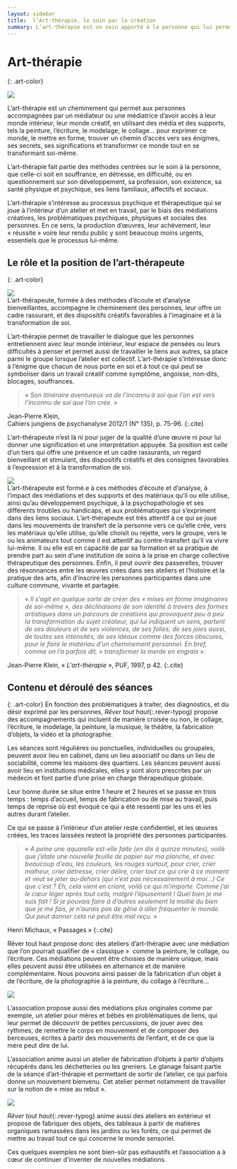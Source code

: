 ```yaml
---
layout: sidebar
title:  l’Art-thérapie, le soin par la création
summary: L’art-thérapie est un soin apporté à la personne qui lui permet d’avoir accès à son monde intérieur, de l’exprimer et de le transformer, et s’intéresse au processus psychique et thérapeutique qui se joue à l’intérieur d’un atelier.  
---
```

# Art-thérapie
{: .art-color} 
<div class="all-across">
<img src="https://res.cloudinary.com/dnxcesebo/image/upload/v1562654372/art-therapie-jardin-still-life-rect_nc0p7e.jpg"></div> 

L’art-thérapie est un cheminement qui permet aux personnes accompagnées par un médiateur ou une médiatrice d’avoir accès à leur monde intérieur, leur monde créatif, en utilisant des média et des supports, tels la peinture, l’écriture, le modelage, le collage... pour exprimer ce monde, le mettre en forme, trouver un chemin d’accès vers ses énigmes, ses secrets, ses significations et transformer ce monde tout en se transformant soi-même.

L’art-thérapie fait partie des méthodes centrées sur le soin à la personne, que celle-ci soit en souffrance, en détresse, en difficulté, ou en questionnement sur son développement, sa profession, son existence, sa santé physique et psychique, ses liens familiaux, affectifs et sociaux.

L’art-thérapie s’intéresse au processus psychique et thérapeutique qui se joue à l’intérieur d’un atelier et met en travail, par le biais des médiations créatives, les problématiques psychiques, physiques et sociales des personnes. En ce sens, la production d’œuvres, leur achèvement, leur «&nbsp;réussite&nbsp;» voire leur rendu public y sont beaucoup moins urgents, essentiels que le processus lui-même.

## Le rôle et la position de l’art-thérapeute
{: .art-color}

<a onClick="return true" href="#" class="thumbnail">
<div class="right-side-block">
<img src="http://res.cloudinary.com/dnxcesebo/image/upload/v1526489453/décapsulette_gxq8bb.jpg">
</div></a>
L’art-thérapeute, formée à des méthodes d’écoute et d’analyse bienveillantes,  accompagne le cheminement des personnes, leur offre un cadre rassurant, et des dispositifs créatifs favorables à l’imaginaire et à la transformation de soi.  

L’art-thérapie permet de travailler le dialogue que les personnes entretiennent avec leur monde intérieur, leur espace de pensées ou leurs difficultés à penser et permet aussi de travailler le liens aux autres, sa place parmi le groupe lorsque l’atelier est collectif.  L’art-thérapie s’intéresse donc à l’énigme que chacun de nous porte en soi et à tout ce qui peut se symboliser dans un travail créatif comme symptôme, angoisse, non-dits, blocages, souffrances.  

> «&nbsp;*Son itinéraire aventureux va de l’inconnu à soi que l’on est vers l’inconnu de soi que l’on crée.*&nbsp;»

Jean-Pierre Klein,  
Cahiers jungiens de psychanalyse 2012/1 (N° 135), p. 75-96.
{:.cite}


L’art-thérapeute n’est là ni pour juger de la qualité d’une œuvre ni pour lui donner une signification et une interprétation appuyée. Sa position est celle d’un tiers qui offre une présence et un cadre rassurants, un regard bienveillant et stimulant, des dispositifs créatifs et des consignes favorables à l’expression et à la transformation de soi. 

<div class="left-side-block"><img src="http://res.cloudinary.com/dnxcesebo/image/upload/v1527689103/mon_portrait_en_noir_et_flou_prfdqz.jpg"/></div> L’art-thérapeute est formé.e à ces méthodes d’écoute et d’analyse, à l’impact des médiations et des supports et des matériaux qu’il ou elle utilise, ainsi qu’au développement psychique,  à la psychopathologie et ses différents troubles ou handicaps, et aux problématiques qui s’expriment dans des liens sociaux. L’art-thérapeute est très attentif à ce qui se joue dans les mouvements de transfert de la personne vers ce qu’elle crée, vers les matériaux qu’elle utilise, qu’elle choisit ou rejette, vers le groupe, vers le ou les animateurs tout comme il est attentif au contre-transfert qu’il va vivre lui-même. Il ou elle est en capacité de par sa formation et sa pratique de prendre part au sein d’une institution de soins à la prise en charge collective thérapeutique des personnes. Enfin, il peut ouvrir des passerelles, trouver des résonnances entre les œuvres crées dans ses ateliers et l’histoire et la pratique des arts, afin d’inscrire les personnes participantes dans une culture commune, vivante et partagée.


> «&nbsp;*Il s’agit en quelque sorte de créer des «&nbsp;mises en forme imaginaires de soi-même&nbsp;», des déclinaisons de son identité à travers des formes artistiques dans un parcours de créations qui provoquent peu à peu la transformation du sujet créateur, qui lui indiquent un sens, partent de ses douleurs et de ses violences, de ses folies, de ses joies aussi, de toutes ses intensités, de ses idéaux comme des forces obscures, pour le faire le matériau d’un cheminement personnel. En bref, comme on l’a parfois dit, «&nbsp;transformer la merde en engrais*&nbsp;».

Jean-Pierre Klein, «&nbsp;*L'art-thérapie*&nbsp;», PUF, 1997, p 42.
{:.cite}

## Contenu et déroulé des séances
{: .art-color}
En fonction des problématiques à traiter, des diagnostics, et du désir exprimé par les personnes, *Rêver tout haut*{:.rever-typog} propose des accompagnements qui incluent de manière croisée ou non, le collage, l’écriture, le modelage, la peinture, la musique, le théâtre, la fabrication d’objets, la vidéo et la photographie. 

Les séances sont régulières ou ponctuelles, individuelles ou groupales, peuvent avoir lieu en cabinet, dans un lieu associatif ou dans un lieu de sociabilité, comme les maisons des quartiers. 
Les séances peuvent aussi avoir lieu en institutions médicales, elles y sont alors prescrites par un médecin et font partie d’une prise en charge thérapeutique globale.

Leur bonne durée se situe entre 1 heure et 2 heures et se passe en trois temps : temps d’accueil, temps de fabrication ou de mise au travail, puis temps de reprise où est évoqué ce qui a été ressenti par les uns et les autres durant l’atelier. 

Ce qui se passe à l’intérieur d’un atelier reste confidentiel, et les œuvres créées, les traces laissées restent la propriété des personnes participantes. 

>«&nbsp;*A peine une aquarelle est-elle faite (en dix à quinze minutes), voilà que j’étale une nouvelle feuille de papier sur ma planche, et avec beaucoup d’eau, les couleurs, les rouges surtout, pour crier, crier malheur, crier détresse, crier délire, crier tout ce qui crie à ce moment et veut se jeter au-dehors (qui n’est pas nécessairement à moi...) Ce que c’est ? Eh, cela vient en criant, voilà ce qui m’importe. Comme j’ai le cœur léger après tout cela, malgré l’épuisement ! Quel bien je me suis fait ! Si je pouvais faire à d’autres seulement la moitié du bien que je me fais, je n’aurais pas de gêne à aller fréquenter le monde. Qui peut donner cela ne peut être mal reçu.*&nbsp;»
 
Henri Michaux, «&nbsp;Passages&nbsp;»
{:.cite}

<p><span class="rever-typog">Rêver tout haut</span> propose donc des ateliers d’art-thérapie avec une médiation que l’on pourrait qualifier de «&nbsp;classique&nbsp;»  comme la peinture, le collage, ou l’écriture. Ces médiations peuvent être choisies de manière unique, mais elles peuvent aussi être utilisées en alternance et de manière complémentaire. Nous pouvons ainsi passer de la fabrication d’un objet à de l’écriture, de la photographie à la peinture, du collage à l’écriture...</p>


<div class="left-side-block"><img src="http://res.cloudinary.com/dnxcesebo/image/upload/v1527689512/petits_instruments_avec_piano_à_pouce_smpc0e.jpg"></div> <p>L’association propose aussi des médiations plus originales comme par exemple, un atelier pour mères et bébés en problématiques de liens, qui leur permet  de découvrir de petites percussions, de jouer avec des rythmes, de remettre le corps en mouvement et de composer des berceuses, écrites à partir des mouvements de l’enfant, et de ce que la mère peut dire de lui.</p>


L’association anime aussi un atelier de fabrication d’objets à partir d’objets récupérés dans les déchetteries ou les greniers.  Le glanage faisant partie de la séance d’art-thérapie et permettant de sortir de l’atelier, ce qui parfois donne un mouvement bienvenu. Cet atelier permet notamment de travailler sur la notion de «&nbsp;mise au rebut&nbsp;». 
<div class="right-side-block"><img src="http://res.cloudinary.com/dnxcesebo/image/upload/r_10/v1527689691/coeur_suspendu_gmu84u.jpg"/></div>


*Rêver tout haut*{:.rever-typog} anime aussi des ateliers en extérieur et propose de fabriquer des objets, des tableaux à partir de matières organiques ramassées dans les jardins ou les forêts, ce qui permet de mettre au travail tout ce qui concerne le monde sensoriel.

Ces quelques exemples ne sont bien-sûr pas exhaustifs et l’association a à cœur de continuer d’inventer de nouvelles médiations.